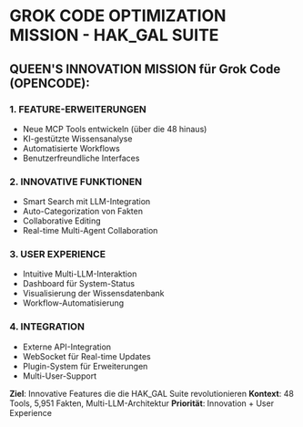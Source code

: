 # GROK CODE OPTIMIZATION MISSION - HAK_GAL SUITE

## QUEEN'S INNOVATION MISSION für Grok Code (OPENCODE):

### 1. FEATURE-ERWEITERUNGEN
- Neue MCP Tools entwickeln (über die 48 hinaus)
- KI-gestützte Wissensanalyse
- Automatisierte Workflows
- Benutzerfreundliche Interfaces

### 2. INNOVATIVE FUNKTIONEN
- Smart Search mit LLM-Integration
- Auto-Categorization von Fakten
- Collaborative Editing
- Real-time Multi-Agent Collaboration

### 3. USER EXPERIENCE
- Intuitive Multi-LLM-Interaktion
- Dashboard für System-Status
- Visualisierung der Wissensdatenbank
- Workflow-Automatisierung

### 4. INTEGRATION
- Externe API-Integration
- WebSocket für Real-time Updates
- Plugin-System für Erweiterungen
- Multi-User-Support

**Ziel**: Innovative Features die die HAK_GAL Suite revolutionieren
**Kontext**: 48 Tools, 5,951 Fakten, Multi-LLM-Architektur
**Priorität**: Innovation + User Experience